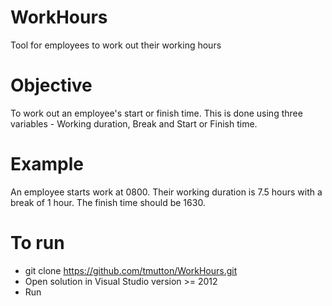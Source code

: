 # WorkHours
Tool for employees to work out their working hours

# Objective
To work out an employee's start or finish time. This is done using three variables - Working duration, Break and Start or Finish time.

# Example
An employee starts work at 0800. Their working duration is 7.5 hours with a break of 1 hour. The finish time should be 1630.

# To run
- git clone https://github.com/tmutton/WorkHours.git
- Open solution in Visual Studio version >= 2012
- Run
